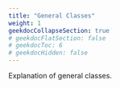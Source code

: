 ```yaml
---
title: "General Classes"
weight: 1
geekdocCollapseSection: true
# geekdocFlatSection: false
# geekdocToc: 6
# geekdocHidden: false
---
```


Explanation of general classes.
